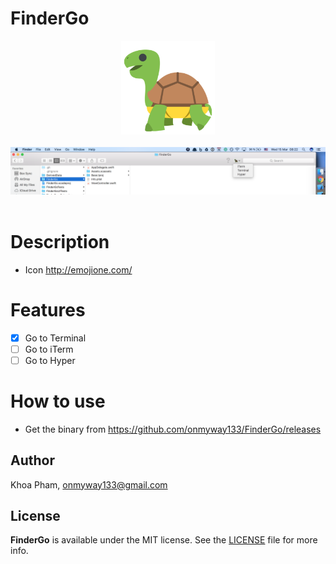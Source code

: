 # FinderGo

<div align = "center">
<img src="Images/Icon.png" width="150" height="150" />
<br>
<br>
</div>

<div align = "center">
<img src="Images/screenshot1.png" />
<br>
<br>
</div>

# Description

- Icon http://emojione.com/

# Features

- [x] Go to Terminal
- [ ] Go to iTerm
- [ ] Go to Hyper

# How to use

- Get the binary from https://github.com/onmyway133/FinderGo/releases

## Author

Khoa Pham, onmyway133@gmail.com

## License

**FinderGo** is available under the MIT license. See the [LICENSE](https://github.com/onmyway133/FinderGo/blob/master/LICENSE.md) file for more info.
